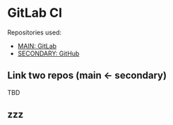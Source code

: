 # GitLab CI

Repositories used:

- [MAIN: GitLab](https://gitlab.com/vinnypuhh/main-test-project)
- [SECONDARY: GitHub](https://github.com/dmitry-ed-gusev/test-repo)

## Link two repos (main <- secondary)

TBD

## zzz
